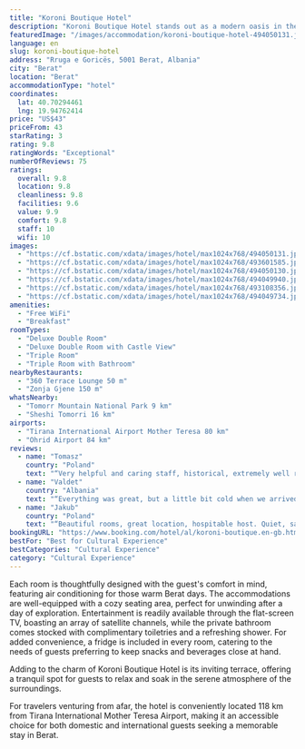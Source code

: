 ```yaml
---
title: "Koroni Boutique Hotel"
description: "Koroni Boutique Hotel stands out as a modern oasis in the historic heart of Berat, providing guests with a seamless blend of comfort and convenience."
featuredImage: "/images/accommodation/koroni-boutique-hotel-494050131.jpg"
language: en
slug: koroni-boutique-hotel
address: "Rruga e Goricës, 5001 Berat, Albania"
city: "Berat"
location: "Berat"
accommodationType: "hotel"
coordinates:
  lat: 40.70294461
  lng: 19.94762414
price: "US$43"
priceFrom: 43
starRating: 3
rating: 9.8
ratingWords: "Exceptional"
numberOfReviews: 75
ratings:
  overall: 9.8
  location: 9.8
  cleanliness: 9.8
  facilities: 9.6
  value: 9.9
  comfort: 9.8
  staff: 10
  wifi: 10
images:
  - "https://cf.bstatic.com/xdata/images/hotel/max1024x768/494050131.jpg?k=4f952817c404827d2b75f2e6c8a523d538e7aae6622ffdc19352e898bf50163b&o=&hp=1"
  - "https://cf.bstatic.com/xdata/images/hotel/max1024x768/493601585.jpg?k=7944762a3932847f497dd13b4a6e8c881af85725ad199225eaa0cd9f0ea74664&o=&hp=1"
  - "https://cf.bstatic.com/xdata/images/hotel/max1024x768/494050130.jpg?k=fd3190fb305ba7052d0b5905804efb62e5519b50dca3f1d8f8b26d13d78105f1&o=&hp=1"
  - "https://cf.bstatic.com/xdata/images/hotel/max1024x768/494049940.jpg?k=933ba5299964968409c657b58c8d1690701d84de51b0215b280a44844ad326a3&o=&hp=1"
  - "https://cf.bstatic.com/xdata/images/hotel/max1024x768/493108356.jpg?k=4cf41d807a8f126e01cc76236193f9704582da92a6b2d2e2a3ef78ca6290c3e5&o=&hp=1"
  - "https://cf.bstatic.com/xdata/images/hotel/max1024x768/494049734.jpg?k=ecc0356e464aa62e446861536e0db453fc9437d073f336d28ed8861212304b83&o=&hp=1"
amenities:
  - "Free WiFi"
  - "Breakfast"
roomTypes:
  - "Deluxe Double Room"
  - "Deluxe Double Room with Castle View"
  - "Triple Room"
  - "Triple Room with Bathroom"
nearbyRestaurants:
  - "360 Terrace Lounge 50 m"
  - "Zonja Gjene 150 m"
whatsNearby:
  - "Tomorr Mountain National Park 9 km"
  - "Sheshi Tomorri 16 km"
airports:
  - "Tirana International Airport Mother Teresa 80 km"
  - "Ohrid Airport 84 km"
reviews:
  - name: "Tomasz"
    country: "Poland"
    text: "“Very helpful and caring staff, historical, extremely well renovated building with soul, location, view on the river, old town and castle, delicious traditional breakfasts, cleanliness, hotel and rooms outfit”"
  - name: "Valdet"
    country: "Albania"
    text: "“Everything was great, but a little bit cold when we arrived at the hotel. All the rest during our stay was really nice.”"
  - name: "Jakub"
    country: "Poland"
    text: "“Beautiful rooms, great location, hospitable host. Quiet, safe and peaceful. Delicious breakfast.”"
bookingURL: "https://www.booking.com/hotel/al/koroni-boutique.en-gb.html?aid=8035640"
bestFor: "Best for Cultural Experience"
bestCategories: "Cultural Experience"
category: "Cultural Experience"
---
```


Each room is thoughtfully designed with the guest's comfort in mind, featuring air conditioning for those warm Berat days. The accommodations are well-equipped with a cozy seating area, perfect for unwinding after a day of exploration. Entertainment is readily available through the flat-screen TV, boasting an array of satellite channels, while the private bathroom comes stocked with complimentary toiletries and a refreshing shower. For added convenience, a fridge is included in every room, catering to the needs of guests preferring to keep snacks and beverages close at hand.

Adding to the charm of Koroni Boutique Hotel is its inviting terrace, offering a tranquil spot for guests to relax and soak in the serene atmosphere of the surroundings.

For travelers venturing from afar, the hotel is conveniently located 118 km from Tirana International Mother Teresa Airport, making it an accessible choice for both domestic and international guests seeking a memorable stay in Berat.
